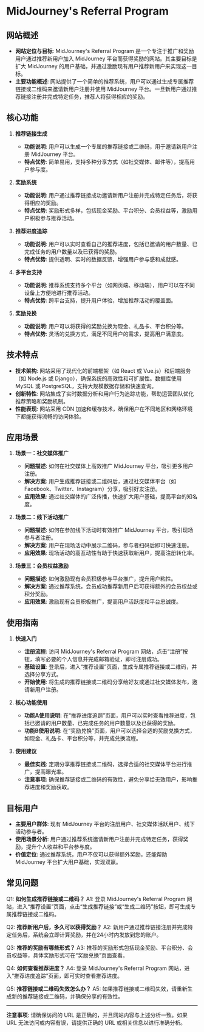 # MidJourney's Referral Program

## 网站概述
- **网站定位与目标**: MidJourney's Referral Program 是一个专注于推广和奖励用户通过推荐新用户加入 MidJourney 平台而获得奖励的网站。其主要目标是扩大 MidJourney 的用户基础，并通过激励现有用户推荐新用户来实现这一目标。
- **主要功能概述**: 网站提供了一个简单的推荐系统，用户可以通过生成专属推荐链接或二维码来邀请新用户注册并使用 MidJourney 平台。一旦新用户通过推荐链接注册并完成特定任务，推荐人将获得相应的奖励。

## 核心功能
1. **推荐链接生成**
   - **功能说明**: 用户可以生成一个专属的推荐链接或二维码，用于邀请新用户注册 MidJourney 平台。
   - **特点优势**: 简单易用，支持多种分享方式（如社交媒体、邮件等），提高用户参与度。

2. **奖励系统**
   - **功能说明**: 用户通过推荐链接成功邀请新用户注册并完成特定任务后，将获得相应的奖励。
   - **特点优势**: 奖励形式多样，包括现金奖励、平台积分、会员权益等，激励用户积极参与推荐活动。

3. **推荐进度追踪**
   - **功能说明**: 用户可以实时查看自己的推荐进度，包括已邀请的用户数量、已完成任务的用户数量以及已获得的奖励。
   - **特点优势**: 提供透明、实时的数据反馈，增强用户参与感和成就感。

4. **多平台支持**
   - **功能说明**: 推荐系统支持多个平台（如网页端、移动端），用户可以在不同设备上方便地进行推荐活动。
   - **特点优势**: 跨平台支持，提升用户体验，增加推荐活动的覆盖面。

5. **奖励兑换**
   - **功能说明**: 用户可以将获得的奖励兑换为现金、礼品卡、平台积分等。
   - **特点优势**: 灵活的兑换方式，满足不同用户的需求，提高用户满意度。

## 技术特点
- **技术架构**: 网站采用了现代化的前端框架（如 React 或 Vue.js）和后端服务（如 Node.js 或 Django），确保系统的高效性和可扩展性。数据库使用 MySQL 或 PostgreSQL，支持大规模数据存储和快速查询。
- **创新特性**: 网站集成了实时数据分析和用户行为追踪功能，帮助运营团队优化推荐策略和奖励机制。
- **性能表现**: 网站采用 CDN 加速和缓存技术，确保用户在不同地区和网络环境下都能获得流畅的访问体验。

## 应用场景
1. **场景一：社交媒体推广**
   - **问题描述**: 如何在社交媒体上高效推广 MidJourney 平台，吸引更多用户注册。
   - **解决方案**: 用户生成推荐链接或二维码后，通过社交媒体平台（如 Facebook、Twitter、Instagram）分享，吸引好友注册。
   - **应用效果**: 通过社交媒体的广泛传播，快速扩大用户基础，提高平台的知名度。

2. **场景二：线下活动推广**
   - **问题描述**: 如何在参加线下活动时有效推广 MidJourney 平台，吸引现场参与者注册。
   - **解决方案**: 用户在现场活动中展示二维码，参与者扫码后即可快速注册。
   - **应用效果**: 现场活动的高互动性有助于快速获取新用户，提高注册转化率。

3. **场景三：会员权益激励**
   - **问题描述**: 如何激励现有会员积极参与平台推广，提升用户粘性。
   - **解决方案**: 通过推荐系统，会员成功推荐新用户后可获得额外的会员权益或积分奖励。
   - **应用效果**: 激励现有会员积极推广，提高用户活跃度和平台忠诚度。

## 使用指南
1. **快速入门**
   - **注册流程**: 访问 MidJourney's Referral Program 网站，点击“注册”按钮，填写必要的个人信息并完成邮箱验证，即可注册成功。
   - **基础设置**: 登录后，进入“推荐设置”页面，生成专属推荐链接或二维码，并选择分享方式。
   - **开始使用**: 将生成的推荐链接或二维码分享给好友或通过社交媒体发布，邀请新用户注册。

2. **核心功能使用**
   - **功能A使用说明**: 在“推荐进度追踪”页面，用户可以实时查看推荐进度，包括已邀请的用户数量、已完成任务的用户数量以及已获得的奖励。
   - **功能B使用说明**: 在“奖励兑换”页面，用户可以选择合适的奖励兑换方式，如现金、礼品卡、平台积分等，并完成兑换流程。

3. **使用建议**
   - **最佳实践**: 定期分享推荐链接或二维码，选择合适的社交媒体平台进行推广，提高曝光率。
   - **注意事项**: 确保推荐链接或二维码的有效性，避免分享给无效用户，影响推荐进度和奖励获取。

## 目标用户
- **主要用户群体**: 现有 MidJourney 平台的注册用户、社交媒体活跃用户、线下活动参与者。
- **使用场景分析**: 用户通过推荐系统邀请新用户注册并完成特定任务，获得奖励，提升个人收益和平台参与度。
- **价值定位**: 通过推荐系统，用户不仅可以获得额外奖励，还能帮助 MidJourney 平台扩大用户基础，实现双赢。

## 常见问题
Q1: **如何生成推荐链接或二维码？**
A1: 登录 MidJourney's Referral Program 网站，进入“推荐设置”页面，点击“生成推荐链接”或“生成二维码”按钮，即可生成专属推荐链接或二维码。

Q2: **推荐新用户后，多久可以获得奖励？**
A2: 新用户通过推荐链接注册并完成特定任务后，系统会立即计算奖励，并在24小时内发放到您的账户。

Q3: **推荐的奖励有哪些形式？**
A3: 推荐的奖励形式包括现金奖励、平台积分、会员权益等，具体奖励形式可在“奖励兑换”页面查看。

Q4: **如何查看推荐进度？**
A4: 登录 MidJourney's Referral Program 网站，进入“推荐进度追踪”页面，即可实时查看推荐进度。

Q5: **推荐链接或二维码失效怎么办？**
A5: 如果推荐链接或二维码失效，请重新生成新的推荐链接或二维码，并确保分享的有效性。

---

**注意事项**: 请确保访问的 URL 是正确的，并且网站内容与上述分析一致。如果 URL 无法访问或内容有误，请提供正确的 URL 或相关信息以进行准确分析。